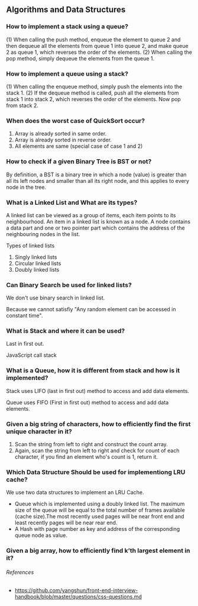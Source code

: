 ## Algorithms and Data Structures

### How to implement a stack using a queue?

(1) When calling the push method, enqueue the element to queue 2 and then dequeue all the elements from queue 1 into queue 2, and make queue 2 as queue 1, which reverses the order of the elements.
(2) When calling the pop method, simply dequeue the elements from the queue 1.

### How to implement a queue using a stack?

(1) When calling the enqueue method, simply push the elements into the stack 1.
(2) If the dequeue method is called, push all the elements from stack 1 into stack 2, which reverses the order of the elements. Now pop from stack 2.

### When does the worst case of QuickSort occur?

1. Array is already sorted in same order.
2. Array is already sorted in reverse order.
3. All elements are same (special case of case 1 and 2)

### How to check if a given Binary Tree is BST or not?

By definition, a BST is a binary tree in which a node (value) is greater than all its left nodes and smaller than all its right node, and this applies to every node in the tree.

### What is a Linked List and What are its types?

A linked list can be viewed as a group of items, each item points to its neighbourhood. An item in a linked list is known as a node. A node contains a data part and one or two pointer part which contains the address of the neighbouring nodes in the list.

Types of linked lists

1.  Singly linked lists
2.  Circular linked lists
3.  Doubly linked lists

### Can Binary Search be used for linked lists?

We don't use binary search in linked list.

Because we cannot satisfiy "Any random element can be accessed in constant time".

### What is Stack and where it can be used?

Last in first out.

JavaScript call stack

### What is a Queue, how it is different from stack and how is it implemented?

Stack uses LIFO (last in first out) method to access and add data elements.

Queue uses FIFO (First in first out) method to access and add data elements.

### Given a big string of characters, how to efficiently find the first unique character in it?

1. Scan the string from left to right and construct the count array.
2. Again, scan the string from left to right and check for count of each
   character, if you find an element who's count is 1, return it.

### Which Data Structure Should be used for implementiong LRU cache?

We use two data structures to implement an LRU Cache.

- Queue which is implemented using a doubly linked list. The maximum size of the queue will be equal to the total number of frames available (cache size).The most recently used pages will be near front end and least recently pages will be near rear end.
- A Hash with page number as key and address of the corresponding queue node as value.

### Given a big array, how to efficiently find k’th largest element in it?

###### References

- https://github.com/yangshun/front-end-interview-handbook/blob/master/questions/css-questions.md
